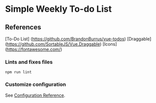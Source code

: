 # Simple Weekly To-do List

## References
[To-Do List] (https://github.com/BrandonBurrus/vue-todos)
[Draggable] (https://github.com/SortableJS/Vue.Draggable)
[Icons] (https://fontawesome.com/)


### Lints and fixes files
```
npm run lint
```

### Customize configuration
See [Configuration Reference](https://cli.vuejs.org/config/).
